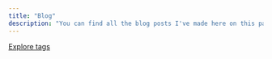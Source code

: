 ```yaml
---
title: "Blog"
description: "You can find all the blog posts I've made here on this page."
---
```


[Explore tags](/tags)
